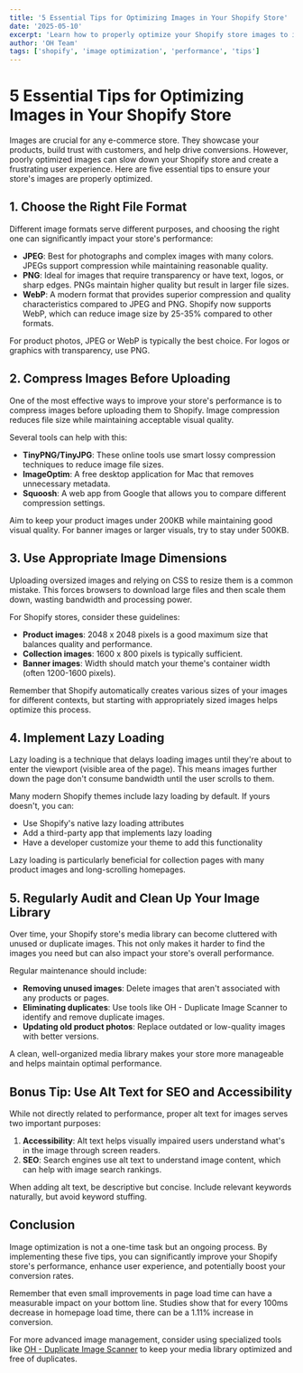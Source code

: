 ```yaml
---
title: '5 Essential Tips for Optimizing Images in Your Shopify Store'
date: '2025-05-10'
excerpt: 'Learn how to properly optimize your Shopify store images to improve performance, SEO, and customer experience.'
author: 'OH Team'
tags: ['shopify', 'image optimization', 'performance', 'tips']
---
```


# 5 Essential Tips for Optimizing Images in Your Shopify Store

Images are crucial for any e-commerce store. They showcase your products, build trust with customers, and help drive conversions. However, poorly optimized images can slow down your Shopify store and create a frustrating user experience. Here are five essential tips to ensure your store's images are properly optimized.

## 1. Choose the Right File Format

Different image formats serve different purposes, and choosing the right one can significantly impact your store's performance:

- **JPEG**: Best for photographs and complex images with many colors. JPEGs support compression while maintaining reasonable quality.
- **PNG**: Ideal for images that require transparency or have text, logos, or sharp edges. PNGs maintain higher quality but result in larger file sizes.
- **WebP**: A modern format that provides superior compression and quality characteristics compared to JPEG and PNG. Shopify now supports WebP, which can reduce image size by 25-35% compared to other formats.

For product photos, JPEG or WebP is typically the best choice. For logos or graphics with transparency, use PNG.

## 2. Compress Images Before Uploading

One of the most effective ways to improve your store's performance is to compress images before uploading them to Shopify. Image compression reduces file size while maintaining acceptable visual quality.

Several tools can help with this:

- **TinyPNG/TinyJPG**: These online tools use smart lossy compression techniques to reduce image file sizes.
- **ImageOptim**: A free desktop application for Mac that removes unnecessary metadata.
- **Squoosh**: A web app from Google that allows you to compare different compression settings.

Aim to keep your product images under 200KB while maintaining good visual quality. For banner images or larger visuals, try to stay under 500KB.

## 3. Use Appropriate Image Dimensions

Uploading oversized images and relying on CSS to resize them is a common mistake. This forces browsers to download large files and then scale them down, wasting bandwidth and processing power.

For Shopify stores, consider these guidelines:

- **Product images**: 2048 x 2048 pixels is a good maximum size that balances quality and performance.
- **Collection images**: 1600 x 800 pixels is typically sufficient.
- **Banner images**: Width should match your theme's container width (often 1200-1600 pixels).

Remember that Shopify automatically creates various sizes of your images for different contexts, but starting with appropriately sized images helps optimize this process.

## 4. Implement Lazy Loading

Lazy loading is a technique that delays loading images until they're about to enter the viewport (visible area of the page). This means images further down the page don't consume bandwidth until the user scrolls to them.

Many modern Shopify themes include lazy loading by default. If yours doesn't, you can:

- Use Shopify's native lazy loading attributes
- Add a third-party app that implements lazy loading
- Have a developer customize your theme to add this functionality

Lazy loading is particularly beneficial for collection pages with many product images and long-scrolling homepages.

## 5. Regularly Audit and Clean Up Your Image Library

Over time, your Shopify store's media library can become cluttered with unused or duplicate images. This not only makes it harder to find the images you need but can also impact your store's overall performance.

Regular maintenance should include:

- **Removing unused images**: Delete images that aren't associated with any products or pages.
- **Eliminating duplicates**: Use tools like OH - Duplicate Image Scanner to identify and remove duplicate images.
- **Updating old product photos**: Replace outdated or low-quality images with better versions.

A clean, well-organized media library makes your store more manageable and helps maintain optimal performance.

## Bonus Tip: Use Alt Text for SEO and Accessibility

While not directly related to performance, proper alt text for images serves two important purposes:

1. **Accessibility**: Alt text helps visually impaired users understand what's in the image through screen readers.
2. **SEO**: Search engines use alt text to understand image content, which can help with image search rankings.

When adding alt text, be descriptive but concise. Include relevant keywords naturally, but avoid keyword stuffing.

## Conclusion

Image optimization is not a one-time task but an ongoing process. By implementing these five tips, you can significantly improve your Shopify store's performance, enhance user experience, and potentially boost your conversion rates.

Remember that even small improvements in page load time can have a measurable impact on your bottom line. Studies show that for every 100ms decrease in homepage load time, there can be a 1.11% increase in conversion.

For more advanced image management, consider using specialized tools like [OH - Duplicate Image Scanner](https://apps.shopify.com/duplicate-image-scanner) to keep your media library optimized and free of duplicates.
